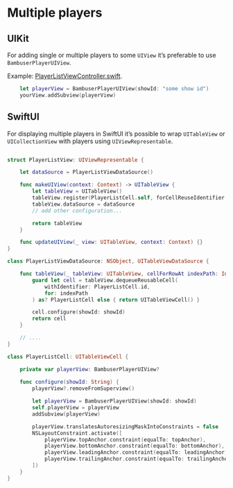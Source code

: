 # Multiple players

## UIKit 

For adding single or multiple players to some `UIView` it’s preferable to use `BambuserPlayerUIView`.

Example: [PlayerListViewController.swift](../Demo/UIKit/Demo/Screens/PlayerListViewController.swift).

```swift 
    let playerView = BambuserPlayerUIView(showId: "some show id")
    yourView.addSubview(playerView)
```
 

## SwiftUI

For displaying multiple players in SwiftUI it’s possible to wrap `UITableView` or `UICollectionView` with players using `UIViewRepresentable`.

```swift

struct PlayerListView: UIViewRepresentable {

    let dataSource = PlayerListViewDataSource()

    func makeUIView(context: Context) -> UITableView {
        let tableView = UITableView()
        tableView.register(PlayerListCell.self, forCellReuseIdentifier: "PlayerListCell")
        tableView.dataSource = dataSource
        // add other configuration...

        return tableView
    }

    func updateUIView(_ view: UITableView, context: Context) {}
}

class PlayerListViewDataSource: NSObject, UITableViewDataSource {

    func tableView(_ tableView: UITableView, cellForRowAt indexPath: IndexPath) -> UITableViewCell {
        guard let cell = tableView.dequeueReusableCell(
            withIdentifier: PlayerListCell.id,
            for: indexPath
        ) as? PlayerListCell else { return UITableViewCell() }

        cell.configure(showId: showId)
        return cell
    }

    // ....
}

class PlayerListCell: UITableViewCell {

    private var playerView: BambuserPlayerUIView?
    
    func configure(showId: String) {
        playerView?.removeFromSuperview()

        let playerView = BambuserPlayerUIView(showId: showId)
        self.playerView = playerView
        addSubview(playerView)

        playerView.translatesAutoresizingMaskIntoConstraints = false
        NSLayoutConstraint.activate([
            playerView.topAnchor.constraint(equalTo: topAnchor),
            playerView.bottomAnchor.constraint(equalTo: bottomAnchor),
            playerView.leadingAnchor.constraint(equalTo: leadingAnchor),
            playerView.trailingAnchor.constraint(equalTo: trailingAnchor)
        ])
    }
}
```